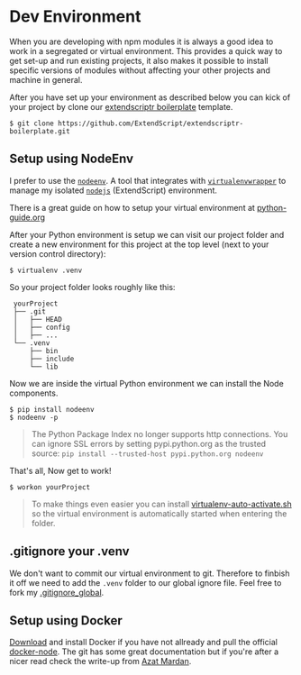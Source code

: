 # Dev Environment

When you are developing with npm modules it is always a good idea to work in a segregated or virtual environment. This provides a quick way to get set-up and run existing projects, it also makes it possible to install specific versions of modules without affecting your other projects and machine in general.

After you have set up your environment as described below you can kick of your project by clone our [extendscriptr boilerplate](https://github.com/ExtendScript/extendscriptr-boilerplate) template.

    $ git clone https://github.com/ExtendScript/extendscriptr-boilerplate.git

## Setup using NodeEnv
I prefer to use the [`nodeenv`](https://github.com/ekalinin/nodeenv). A tool that integrates with [`virtualenvwrapper`](https://github.com/pypa/virtualenv) to manage my isolated [`nodejs`](https://nodejs.org/en/) (ExtendScript) environment.

There is a great guide on how to setup your virtual environment at [python-guide.org](http://docs.python-guide.org/en/latest/dev/virtualenvs/)

After your Python environment is setup we can visit our project folder and create a new environment for this project at the top level (next to your version control directory):

    $ virtualenv .venv

So your project folder looks roughly like this:

	 yourProject
	 ├── .git
	 │   ├── HEAD
	 │   ├── config
	 │   ├── ...
	 └── .venv
	     ├── bin
	     ├── include
	     └── lib

Now we are inside the virtual Python environment we can install the Node components.

    $ pip install nodeenv
    $ nodeenv -p

> The Python Package Index no longer supports http connections. You can ignore SSL errors by setting pypi.python.org as the trusted source: `pip install --trusted-host pypi.python.org nodeenv`

That's all, Now get to work!

    $ workon yourProject

> To make things even easier you can install [virtualenv-auto-activate.sh](https://gist.github.com/GitBruno/f384e39ec9c54cf4c203e73fb40b224f) so the virtual environment is automatically started when entering the folder.

## .gitignore your .venv

We don't want to commit our virtual environment to git. Therefore to finbish it off we need to add the `.venv` folder to our global ignore file. Feel free to fork my [.gitignore_global](https://github.com/GitBruno/.gitignore_global).

## Setup using Docker

[Download](https://store.docker.com/) and install Docker if you have not allready and pull the official [docker-node](https://github.com/nodejs/docker-node). The git has some great documentation but if you're after a nicer read  check the write-up from [Azat Mardan](https://webapplog.com/node-docker/).

